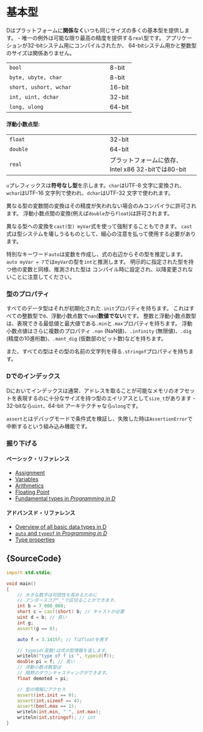# 基本型

Dはプラットフォームに**関係なく**いつも同じサイズの多くの基本型を提供します。 - 
唯一の例外は可能な限り最高の精度を提供する`real`型です。
アプリケーションが32-bitシステム用にコンパイルされたか、
64-bitシステム用かと整数型のサイズは関係ありません。

<table class="table table-hover">
<tr><td width="250px"><code class="prettyprint">bool</code></td> <td>8-bit</td></tr>
<tr><td><code class="prettyprint">byte, ubyte, char</code></td> <td>8-bit</td></tr>
<tr><td><code class="prettyprint">short, ushort, wchar</code></td> <td>16-bit</td></tr>
<tr><td><code class="prettyprint">int, uint, dchar</code></td> <td>32-bit</td></tr>
<tr><td><code class="prettyprint">long, ulong</code></td> <td>64-bit</td></tr>
</table>

#### 浮動小数点型:

<table class="table table-hover">
<tr><td width="250px"><code class="prettyprint">float</code></td> <td>32-bit</td></tr>
<tr><td><code class="prettyprint">double</code></td> <td>64-bit</td></tr>
<tr><td><code class="prettyprint">real</code></td> <td>プラットフォームに依存、Intel x86 32-bitでは80-bit</td></tr>
</table>

`u`プレフィックスは**符号なし型**を示します。`char`はUTF-8 文字に変換され、
`wchar`はUTF-16 文字列で使われ、`dchar`はUTF-32 文字で使われます。

異なる型の変数間の変換はその精度が失われない場合のみコンパイラに許可されます。
浮動小数点間の変換(例えば`double`から`float`)は許可されます。

異なる型への変換を`cast(型) myVar`式を使って強制することもできます。
`cast`式は型システムを壊しうるものとして、細心の注意を払って使用する必要があります。

特別なキーワード`auto`は変数を作成し、式の右辺からその型を推定します。
`auto myVar = 7`では`myVar`の型を`int`と推測します。
明示的に指定された型を持つ他の変数と同様、推測された型は
コンパイル時に設定され、以降変更されないことに注意してください。

### 型のプロパティ

すべてのデータ型はそれが初期化された`.init`プロパティを持ちます。
これはすべての整数型で`0`、浮動小数点数で`nan`(**数値でない**)です。
整数と浮動小数点数型は、表現できる最低値と最大値である`.min`と`.max`プロパティを持ちます。
浮動小数点値はさらに複数のプロパティ
`.nan` (NaN値)、`.infinity` (無限値)、`.dig` (精度の10進桁数)、`.mant_dig` (仮数部のビット数)などを持ちます。

また、すべての型はその型の名前の文字列を得る`.stringof`プロパティを持ちます。

### Dでのインデックス

Dにおいてインデックスは通常、アドレスを取ることが可能なメモリのオフセットを表現するのに十分なサイズを持つ型のエイリアスとして`size_t`があります - 
32-bitなら`uint`、64-bit アーキテクチャなら`ulong`です。

`assert`とはデバッグモードで条件式を検証し、失敗した時は`AssertionError`で中断するという組み込み機能です。

### 掘り下げる

#### ベーシック・リファレンス

- [Assignment](http://ddili.org/ders/d.en/assignment.html)
- [Variables](http://ddili.org/ders/d.en/variables.html)
- [Arithmetics](http://ddili.org/ders/d.en/arithmetic.html)
- [Floating Point](http://ddili.org/ders/d.en/floating_point.html)
- [Fundamental types in _Programming in D_](http://ddili.org/ders/d.en/types.html)

#### アドバンスド・リファレンス

- [Overview of all basic data types in D](https://dlang.org/spec/type.html)
- [`auto` and `typeof` in _Programming in D_](http://ddili.org/ders/d.en/auto_and_typeof.html)
- [Type properties](https://dlang.org/spec/property.html)

## {SourceCode}

```d
import std.stdio;

void main()
{
    // 大きな数字は可読性を高めるために
    // アンダースコア"_"で区切ることができます。
    int b = 7_000_000;
    short c = cast(short) b; // キャストが必要
    uint d = b; // 良い
    int g;
    assert(g == 0);

    auto f = 3.1415f; // fはfloatを表す

    // typeid(変数)は式の型情報を返します。
    writeln("type of f is ", typeid(f));
    double pi = f; // 良い
    // 浮動小数点数型は
    // 暗黙のダウンキャスティングができます。
    float demoted = pi;

    // 型の情報にアクセス
    assert(int.init == 0);
    assert(int.sizeof == 4);
    assert(bool.max == 1);
    writeln(int.min, " ", int.max);
    writeln(int.stringof); // int
}
```
